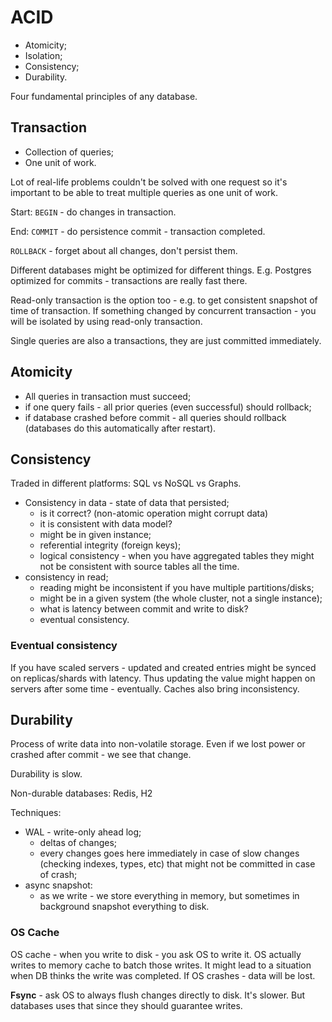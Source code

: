 # ACID

* Atomicity;
* Isolation;
* Consistency;
* Durability.

Four fundamental principles of any database.

## Transaction

* Collection of queries;
* One unit of work.

Lot of real-life problems couldn't be solved with one request so it's important to be able to treat multiple queries as one unit of work.

Start: `BEGIN` - do changes in transaction.

End: `COMMIT` - do persistence commit - transaction completed.

`ROLLBACK` - forget about all changes, don't persist them.

Different databases might be optimized for different things. E.g. Postgres optimized for commits - transactions are really fast there.

Read-only transaction is the option too - e.g. to get consistent snapshot of time of transaction. If something changed by concurrent transaction - you will be isolated by using read-only transaction.

Single queries are also a transactions, they are just committed immediately.

## Atomicity

* All queries in transaction must succeed;
* if one query fails - all prior queries (even successful) should rollback;
* if database crashed before commit - all queries should rollback (databases do this automatically after restart).

## Consistency

Traded in different platforms: SQL vs NoSQL vs Graphs.

* Consistency in data - state of data that persisted;
  * is it correct? (non-atomic operation might corrupt data)
  * it is consistent with data model?
  * might be in given instance;
  * referential integrity (foreign keys);
  * logical consistency - when you have aggregated tables they might not be consistent with source tables all the time.
* consistency in read;
  * reading might be inconsistent if you have multiple partitions/disks;
  * might be in a given system (the whole cluster, not a single instance);
  * what is latency between commit and write to disk?
  * eventual consistency.

### Eventual consistency

If you have scaled servers - updated and created entries might be synced on replicas/shards with latency. Thus updating the value might happen on servers after some time - eventually. Caches also bring inconsistency.

## Durability

Process of write data into non-volatile storage. 
Even if we lost power or crashed after commit - we see that change.

Durability is slow.

Non-durable databases: Redis, H2

Techniques:
  * WAL - write-only ahead log;
    * deltas of changes;
    * every changes goes here immediately in case of slow changes (checking indexes, types, etc) that might not be committed in case of crash;
  * async snapshot:
    * as we write - we store everything in memory, but sometimes in background snapshot everything to disk.

### OS Cache

OS cache - when you write to disk - you ask OS to write it. OS actually writes to memory cache to batch those writes. It might lead to a situation when DB thinks the write was completed. If OS crashes - data will be lost.

**Fsync** - ask OS to always flush changes directly to disk. It's slower. But databases uses that since they should guarantee writes.
